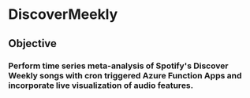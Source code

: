 # DiscoverMeekly
## Objective
### Perform time series meta-analysis of Spotify's Discover Weekly songs with cron triggered Azure Function Apps and incorporate live visualization of audio features. 
